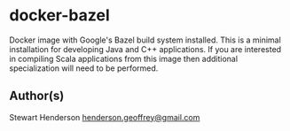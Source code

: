 # docker-bazel

Docker image with Google's Bazel build system installed.  This is a minimal installation for 
developing Java and C++ applications.  If you are interested in compiling Scala applications 
from this image then additional specialization will need to be performed.

## Author(s)

Stewart Henderson <henderson.geoffrey@gmail.com>
